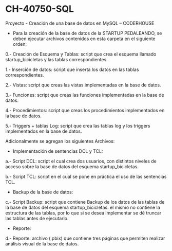# CH-40750-SQL
 Proyecto - Creación de una base de datos en MySQL – CODERHOUSE 

- Para la creación de la base de datos de la STARTUP PEDALEANDO, se deben ejecutar archivos contenidos en esta carpeta en el siguiente orden:

0.- Creación de Esquema y Tablas: script que crea el esquema llamado startup_bicicletas y las tablas correspondientes.

1.- Inserción de datos: script que inserta los datos en las tablas correspondientes.

2.- Vistas: script que creas las vistas implementadas en la base de datos.

3.- Funciones: script que creas las funciones implementadas en la base de datos.

4.- Procedimientos: script que creas los procedimientos implementados en la base de datos.

5.- Triggers + tablas Log: script que crea las tablas log y los triggers implementados en la base de datos.

Adicionalmente se agregan los siguientes Archivos:

- Implementación de sentencias DCL y TCL:

a.- Script DCL: script el cual crea dos usuarios, con distintos niveles de acceso sobre la base de datos del esquema startup_bicicletas.

b.- Script TCL: script en el cual se pone en práctica el uso de las sentencias TCL.

- Backup de la base de datos: 
	
c.- Script Backup: script que contiene Backup de los datos de las tablas de la base de datos del esquema startup_bicicletas.
el mismo no contiene la estructura de las tablas, por lo que si se desea implementar se dé truncar las tablas antes de ejecutarlo.

- Reporte: 
	
d.- Reporte: archivo (.pbix) que contiene tres páginas que permiten realizar análisis visual de la base de datos.

